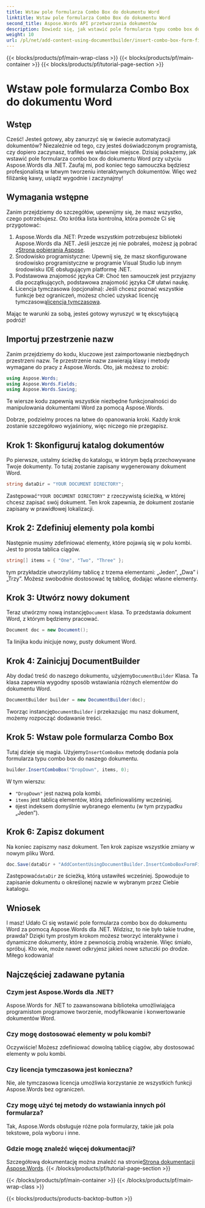 ```yaml
---
title: Wstaw pole formularza Combo Box do dokumentu Word
linktitle: Wstaw pole formularza Combo Box do dokumentu Word
second_title: Aspose.Words API przetwarzania dokumentów
description: Dowiedz się, jak wstawić pole formularza typu combo box do dokumentu programu Word za pomocą pakietu Aspose.Words dla platformy .NET, korzystając z naszego szczegółowego przewodnika krok po kroku.
weight: 10
url: /pl/net/add-content-using-documentbuilder/insert-combo-box-form-field/
---
```


{{< blocks/products/pf/main-wrap-class >}}
{{< blocks/products/pf/main-container >}}
{{< blocks/products/pf/tutorial-page-section >}}

# Wstaw pole formularza Combo Box do dokumentu Word

## Wstęp

Cześć! Jesteś gotowy, aby zanurzyć się w świecie automatyzacji dokumentów? Niezależnie od tego, czy jesteś doświadczonym programistą, czy dopiero zaczynasz, trafiłeś we właściwe miejsce. Dzisiaj pokażemy, jak wstawić pole formularza combo box do dokumentu Word przy użyciu Aspose.Words dla .NET. Zaufaj mi, pod koniec tego samouczka będziesz profesjonalistą w łatwym tworzeniu interaktywnych dokumentów. Więc weź filiżankę kawy, usiądź wygodnie i zaczynajmy!

## Wymagania wstępne

Zanim przejdziemy do szczegółów, upewnijmy się, że masz wszystko, czego potrzebujesz. Oto krótka lista kontrolna, która pomoże Ci się przygotować:

1.  Aspose.Words dla .NET: Przede wszystkim potrzebujesz biblioteki Aspose.Words dla .NET. Jeśli jeszcze jej nie pobrałeś, możesz ją pobrać z[Strona pobierania Aspose](https://releases.aspose.com/words/net/).
2. Środowisko programistyczne: Upewnij się, że masz skonfigurowane środowisko programistyczne w programie Visual Studio lub innym środowisku IDE obsługującym platformę .NET.
3. Podstawowa znajomość języka C#: Choć ten samouczek jest przyjazny dla początkujących, podstawowa znajomość języka C# ułatwi naukę.
4.  Licencja tymczasowa (opcjonalna): Jeśli chcesz poznać wszystkie funkcje bez ograniczeń, możesz chcieć uzyskać licencję tymczasową[licencja tymczasowa](https://purchase.aspose.com/temporary-license/).

Mając te warunki za sobą, jesteś gotowy wyruszyć w tę ekscytującą podróż!

## Importuj przestrzenie nazw

Zanim przejdziemy do kodu, kluczowe jest zaimportowanie niezbędnych przestrzeni nazw. Te przestrzenie nazw zawierają klasy i metody wymagane do pracy z Aspose.Words. Oto, jak możesz to zrobić:

```csharp
using Aspose.Words;
using Aspose.Words.Fields;
using Aspose.Words.Saving;
```

Te wiersze kodu zapewnią wszystkie niezbędne funkcjonalności do manipulowania dokumentami Word za pomocą Aspose.Words.

Dobrze, podzielmy proces na łatwe do opanowania kroki. Każdy krok zostanie szczegółowo wyjaśniony, więc niczego nie przegapisz.

## Krok 1: Skonfiguruj katalog dokumentów

Po pierwsze, ustalmy ścieżkę do katalogu, w którym będą przechowywane Twoje dokumenty. To tutaj zostanie zapisany wygenerowany dokument Word.

```csharp
string dataDir = "YOUR DOCUMENT DIRECTORY";
```

 Zastępować`"YOUR DOCUMENT DIRECTORY"` z rzeczywistą ścieżką, w której chcesz zapisać swój dokument. Ten krok zapewnia, że dokument zostanie zapisany w prawidłowej lokalizacji.

## Krok 2: Zdefiniuj elementy pola kombi

Następnie musimy zdefiniować elementy, które pojawią się w polu kombi. Jest to prosta tablica ciągów.

```csharp
string[] items = { "One", "Two", "Three" };
```

tym przykładzie utworzyliśmy tablicę z trzema elementami: „Jeden”, „Dwa” i „Trzy”. Możesz swobodnie dostosować tę tablicę, dodając własne elementy.

## Krok 3: Utwórz nowy dokument

 Teraz utwórzmy nową instancję`Document` klasa. To przedstawia dokument Word, z którym będziemy pracować.

```csharp
Document doc = new Document();
```

Ta linijka kodu inicjuje nowy, pusty dokument Word.

## Krok 4: Zainicjuj DocumentBuilder

 Aby dodać treść do naszego dokumentu, użyjemy`DocumentBuilder` Klasa. Ta klasa zapewnia wygodny sposób wstawiania różnych elementów do dokumentu Word.

```csharp
DocumentBuilder builder = new DocumentBuilder(doc);
```

 Tworząc instancję`DocumentBuilder` i przekazując mu nasz dokument, możemy rozpocząć dodawanie treści.

## Krok 5: Wstaw pole formularza Combo Box

 Tutaj dzieje się magia. Użyjemy`InsertComboBox` metodę dodania pola formularza typu combo box do naszego dokumentu.

```csharp
builder.InsertComboBox("DropDown", items, 0);
```

W tym wierszu:
- `"DropDown"` jest nazwą pola kombi.
- `items` jest tablicą elementów, którą zdefiniowaliśmy wcześniej.
- `0`jest indeksem domyślnie wybranego elementu (w tym przypadku „Jeden”).

## Krok 6: Zapisz dokument

Na koniec zapiszmy nasz dokument. Ten krok zapisze wszystkie zmiany w nowym pliku Word.

```csharp
doc.Save(dataDir + "AddContentUsingDocumentBuilder.InsertComboBoxFormField.docx");
```

 Zastępować`dataDir` ze ścieżką, którą ustawiłeś wcześniej. Spowoduje to zapisanie dokumentu o określonej nazwie w wybranym przez Ciebie katalogu.

## Wniosek

I masz! Udało Ci się wstawić pole formularza combo box do dokumentu Word za pomocą Aspose.Words dla .NET. Widzisz, to nie było takie trudne, prawda? Dzięki tym prostym krokom możesz tworzyć interaktywne i dynamiczne dokumenty, które z pewnością zrobią wrażenie. Więc śmiało, spróbuj. Kto wie, może nawet odkryjesz jakieś nowe sztuczki po drodze. Miłego kodowania!

## Najczęściej zadawane pytania

### Czym jest Aspose.Words dla .NET?  
Aspose.Words for .NET to zaawansowana biblioteka umożliwiająca programistom programowe tworzenie, modyfikowanie i konwertowanie dokumentów Word.

### Czy mogę dostosować elementy w polu kombi?  
Oczywiście! Możesz zdefiniować dowolną tablicę ciągów, aby dostosować elementy w polu kombi.

### Czy licencja tymczasowa jest konieczna?  
Nie, ale tymczasowa licencja umożliwia korzystanie ze wszystkich funkcji Aspose.Words bez ograniczeń.

### Czy mogę użyć tej metody do wstawiania innych pól formularza?  
Tak, Aspose.Words obsługuje różne pola formularzy, takie jak pola tekstowe, pola wyboru i inne.

### Gdzie mogę znaleźć więcej dokumentacji?  
 Szczegółową dokumentację można znaleźć na stronie[Strona dokumentacji Aspose.Words](https://reference.aspose.com/words/net/).
{{< /blocks/products/pf/tutorial-page-section >}}

{{< /blocks/products/pf/main-container >}}
{{< /blocks/products/pf/main-wrap-class >}}

{{< blocks/products/products-backtop-button >}}
